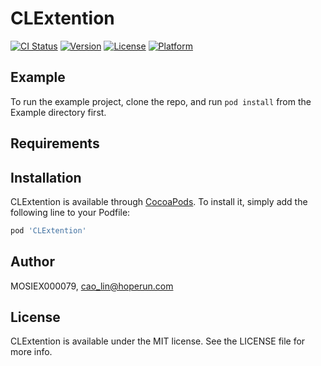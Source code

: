 # CLExtention

[![CI Status](https://img.shields.io/travis/MOSIEX000079/CLExtention.svg?style=flat)](https://travis-ci.org/MOSIEX000079/CLExtention)
[![Version](https://img.shields.io/cocoapods/v/CLExtention.svg?style=flat)](https://cocoapods.org/pods/CLExtention)
[![License](https://img.shields.io/cocoapods/l/CLExtention.svg?style=flat)](https://cocoapods.org/pods/CLExtention)
[![Platform](https://img.shields.io/cocoapods/p/CLExtention.svg?style=flat)](https://cocoapods.org/pods/CLExtention)

## Example

To run the example project, clone the repo, and run `pod install` from the Example directory first.

## Requirements

## Installation

CLExtention is available through [CocoaPods](https://cocoapods.org). To install
it, simply add the following line to your Podfile:

```ruby
pod 'CLExtention'
```

## Author

MOSIEX000079, cao_lin@hoperun.com

## License

CLExtention is available under the MIT license. See the LICENSE file for more info.

